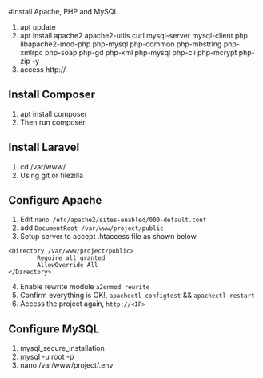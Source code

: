 #Install Apache, PHP and MySQL

1. apt update
2. apt install apache2 apache2-utils curl mysql-server mysql-client php libapache2-mod-php php-mysql php-common php-mbstring php-xmlrpc php-soap php-gd php-xml php-mysql php-cli php-mcrypt php-zip -y
3. access http://<IP> 

## Install Composer

1. apt install composer
2. Then run composer

## Install Laravel 

1. cd /var/www/
2. Using git or filezilla

## Configure Apache

1. Edit ```nano /etc/apache2/sites-enabled/000-default.conf```
2. add ```DocumentRoot /var/www/project/public```
3. Setup server to accept .htaccess file as shown below

```
<Directory /var/www/project/public>
        Require all granted
        AllowOverride All
</Directory>
```

4. Enable rewrite module ```a2enmod rewrite```
5. Confirm everything is OK!, ```apachectl configtest``` && ```apachectl restart```
6. Access the project again, ```http://<IP>```

## Configure MySQL

1. mysql_secure_installation
2. mysql -u root -p
3. nano /var/www/project/.env

                
